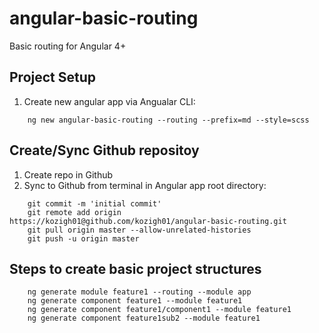# angular-basic-routing
Basic routing for Angular 4+
## Project Setup
1. Create new angular app via Angualar CLI:  
```
    ng new angular-basic-routing --routing --prefix=md --style=scss
```
## Create/Sync Github repositoy
1. Create repo in Github
2. Sync to Github from terminal in Angular app root directory:
```
    git commit -m 'initial commit'  
    git remote add origin https://kozigh01@github.com/kozigh01/angular-basic-routing.git  
    git pull origin master --allow-unrelated-histories  
    git push -u origin master
 ```
## Steps to create basic project structures
```
    ng generate module feature1 --routing --module app
    ng generate component feature1 --module feature1
    ng generate component feature1/component1 --module feature1
    ng generate component feature1sub2 --module feature1
```

